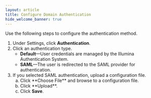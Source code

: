 ```yaml
---
layout: article
title: Configure Domain Authentication
hide_welcome_banner: true
---
```

Use the following steps to configure the authentication method. 

1. Under Settings, click **Authentication**.
2. Click an authentication type.
   + **Default**—User credentials are managed by the Illumina Authentication System. 
   + **SAML**—The user is redirected to the SAML provider for authentication.
3. If you selected SAML authentication, upload a configuration file.<ol type ="a">
   <li>Click **Choose File** and browse to a configuration file.</li>
   <li>Click **Upload**.</li>
4. Click **Save**.
